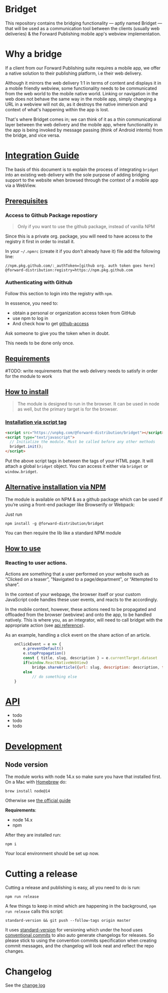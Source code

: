 # Bridget

This repository contains the bridging functionality — aptly named Bridget — that will be used as a communication tool between the clients (usually web deliveries) & the Forward Publishing mobile app's webview implementation.

# Why a bridge
 If a client from our Forward Publishing suite requires a mobile app, we offer a native solution to their publishing platform, i.e their web delivery. 
 
 Although it mirrors the web delivery 1:1 in terms of content and displays it in a mobile friendly webview, some functionality needs to be communicated from the web world to the mobile native world. Linking or navigation in the web does not behave the same way in the mobile app, simply changing a URL in a webview will not do, as it destroys the native immersion and context of what's happening within the app is lost. 

 That's where Bridget comes in; we can think of it as a thin communicational layer between the web delivery and the mobile app, where functionality in the app is being invoked by message passing (think of Android intents) from the bridge, and vice versa.

# [Integration Guide](#integration-guide)
The basis of this document is to explain the process of integrating `bridget` into an existing web delivery with the sole purpose of adding bridging support to the website when browsed through the context of a mobile app via a WebView.

## [Prerequisites](#prerequisites)
### Access to Github Package repostiory

> Only if you want to use the github package, instead of vanilla NPM

Since this is a private org. package, you will need to have access to the registry it first in order to install it.

In your `~/.npmrc` (create it if you don't already  have it) file add the following line:

```
//npm.pkg.github.com/:_authToken=[github org. auth token goes here]
@forward-distribution:registry=https://npm.pkg.github.com
```

### Authenticating with Github

Follow this section to login into the registry with `npm`.

In esssence, you need to:

- obtain a personal or organization access token from GitHub
- use npm to log in
- And check how to get [github-access](https://help.github.com/en/packages/using-github-packages-with-your-projects-ecosystem/configuring-npm-for-use-with-github-packages#authenticating-with-a-personal-access-token)

Ask someone to give you the token when in doubt.

This needs to be done only once.

## [Requirements](#requirements)

#TODO: write requirements that the web delivery needs to satisfy in order for the module to work

## [How to install](#how-to-install)
> The module is designed to run in the browser. It can be used in node as well, but the primary target is  for  the browser.

### [Installation via script tag](#install-via-script-tag)
```html
<script src="https://unpkg.com/@forward-distribution/bridget"></script>
<script type="text/javascript">
  // Initialize the module. Must be called before any other methods
  bridget.init();
</script>
```
Put the above script tags in between the <head> tags of your HTML page. It will attach a global `bridget` object. You can access it either via `bridget` or `window.bridget`.

## [Alternative installation via NPM](#alternative-installation-via-npm)
The module is available on NPM & as a github package which can be used if you’re using a front-end packager like Browserify or Webpack:

Just run

```
npm install -g @forward-distribution/bridget
```

You can then require the lib like a standard NPM module

## [How to use](#how-to-use)
### Reacting to user actions.
Actions are something that a user performed on your website such as “Clicked on a teaser”, "Navigated to a page/department", or “Attempted to share”.

In the context of your webpage, the browser itself or your custom JavaScript code handles these user events, and reacts to the accordingly. 

In the mobile context, however, these actions need to be propagated and offloaded from the browser (webview) and onto the app, to be handled natively. This is where you, as an integrator, will need to call bridget with the appropriate action (see [api reference](#api)).

As an example, handling a click event on the share action of an article.

```js
	onClickEvent = e => {
		e.preventDefault()
		e.stopPropagation()
		const { title, slug, description } = e.currentTarget.dataset
		if(window.ReactNativeWebView)
			bridge.shareArticle({url: slug, description: description, title: title})
		else 
			// do something else
	}
```

# [API](#api)

- todo 
- todo
- todo 

# [Development](#development)

## Node version

The module works with node 14.x so make sure you have that
installed first.
 On a Mac with [Homebrew](https://brew.sh) do:

```
brew install node@14
```

Otherwise see [the official guide](https://docs.npmjs.com/downloading-and-installing-node-js-and-npm)


**Requirements**:

- node 14.x
- npm

After they are installed run:

```
npm i
```

Your local environment should be set up now.

# Cutting a release

Cutting a release and publishing is easy, all you need to do is run:

```
npm run release
```

A few things to keep in mind which are happening in the background, `npm run release` calls this script:
```
standard-version && git push --follow-tags origin master
```

It uses [standard-version](https://github.com/conventional-changelog/standard-version) for versioning which under the hood uses [conventional commits](https://www.conventionalcommits.org/en/v1.0.0/) to also auto generate changelogs for releases. So please stick to using the convention commits specification when creating commit messages, and the changelog will look neat and reflect the repo changes.

# Changelog

See the [change log](./CHANGELOG.md)

